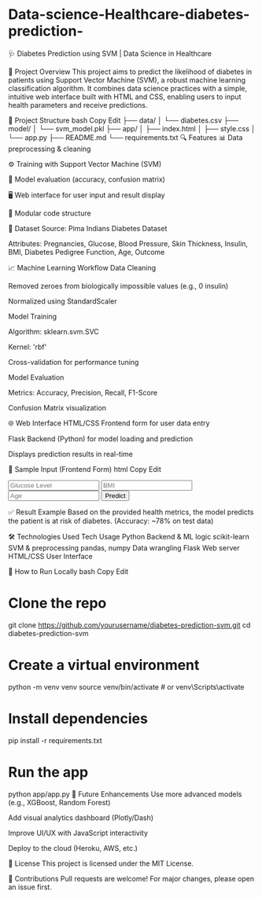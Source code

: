 # Data-science-Healthcare-diabetes-prediction-
🩺 Diabetes Prediction using SVM | Data Science in Healthcare

🚀 Project Overview
This project aims to predict the likelihood of diabetes in patients using Support Vector Machine (SVM), a robust machine learning classification algorithm. It combines data science practices with a simple, intuitive web interface built with HTML and CSS, enabling users to input health parameters and receive predictions.

📂 Project Structure
bash
Copy
Edit
├── data/
│   └── diabetes.csv
├── model/
│   └── svm_model.pkl
├── app/
│   ├── index.html
│   ├── style.css
│   └── app.py
├── README.md
└── requirements.txt
🔍 Features
📊 Data preprocessing & cleaning

⚙️ Training with Support Vector Machine (SVM)

🧪 Model evaluation (accuracy, confusion matrix)

🖥️ Web interface for user input and result display

📁 Modular code structure

💾 Dataset
Source: Pima Indians Diabetes Dataset

Attributes: Pregnancies, Glucose, Blood Pressure, Skin Thickness, Insulin, BMI, Diabetes Pedigree Function, Age, Outcome

📈 Machine Learning Workflow
Data Cleaning

Removed zeroes from biologically impossible values (e.g., 0 insulin)

Normalized using StandardScaler

Model Training

Algorithm: sklearn.svm.SVC

Kernel: 'rbf'

Cross-validation for performance tuning

Model Evaluation

Metrics: Accuracy, Precision, Recall, F1-Score

Confusion Matrix visualization

🌐 Web Interface
HTML/CSS Frontend form for user data entry

Flask Backend (Python) for model loading and prediction

Displays prediction results in real-time

🧪 Sample Input (Frontend Form)
html
Copy
Edit
<form action="/predict" method="post">
  <input type="number" name="glucose" placeholder="Glucose Level" required />
  <input type="number" name="bmi" placeholder="BMI" required />
  <input type="number" name="age" placeholder="Age" required />
  <!-- More fields -->
  <button type="submit">Predict</button>
</form>
✅ Result Example
Based on the provided health metrics, the model predicts the patient is at risk of diabetes.
(Accuracy: ~78% on test data)

🛠️ Technologies Used
Tech	Usage
Python	Backend & ML logic
scikit-learn	SVM & preprocessing
pandas, numpy	Data wrangling
Flask	Web server
HTML/CSS	User Interface

🚀 How to Run Locally
bash
Copy
Edit
# Clone the repo
git clone https://github.com/yourusername/diabetes-prediction-svm.git
cd diabetes-prediction-svm

# Create a virtual environment
python -m venv venv
source venv/bin/activate  # or venv\Scripts\activate

# Install dependencies
pip install -r requirements.txt

# Run the app
python app/app.py
🧠 Future Enhancements
Use more advanced models (e.g., XGBoost, Random Forest)

Add visual analytics dashboard (Plotly/Dash)

Improve UI/UX with JavaScript interactivity

Deploy to the cloud (Heroku, AWS, etc.)

📌 License
This project is licensed under the MIT License.

🤝 Contributions
Pull requests are welcome! For major changes, please open an issue first.
